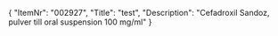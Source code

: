{
  "ItemNr": "002927",
  "Title": "test",
  "Description": "Cefadroxil Sandoz, pulver till oral suspension 100 mg/ml"
}